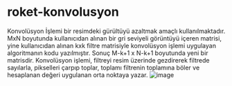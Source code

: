 # roket-konvolusyon
Konvolüsyon İşlemi bir resimdeki gürültüyü azaltmak amaçlı kullanılmaktadır. MxN boyutunda kullanıcıdan alınan bir gri seviyeli görüntüyü içeren matrisi, yine kullanıcıdan alınan kxk filtre matrisiyle konvolüsyon işlemi uygulayan algoritmanın kodu yazılmıştır. Sonuç M-k+1 x N-k+1 boyutunda yeni bir matrisdir. Konvolüsyon işlemi, filtreyi resim üzerinde gezdirerek filtrede sayılarla, pikselleri çarpıp toplar, toplamı filtrenin toplamına böler ve hesaplanan değeri uygulanan orta noktaya yazar.
![image](https://user-images.githubusercontent.com/112398836/220175340-a7d6dda0-028f-4996-92a3-62360caa0bb2.png)
